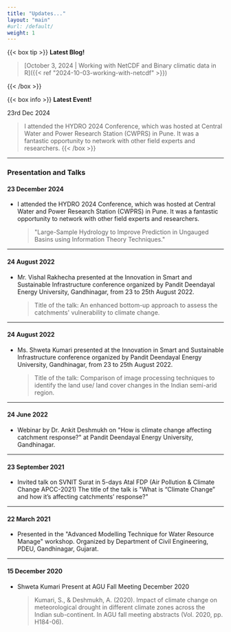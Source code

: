 ```yaml
---
title: "Updates..."
layout: "main"
#url: /default/
weight: 1
---
```


{{< box tip  >}}
**Latest Blog!**

> [October 3, 2024 | Working with NetCDF and Binary climatic data in R]({{< ref "2024-10-03-working-with-netcdf" >}})

{{< /box >}}


{{< box info  >}}
**Latest Event!**

23rd Dec 2024
> I attended the HYDRO 2024 Conference, which was hosted at Central Water and Power Research Station (CWPRS) in Pune. It was a fantastic opportunity to network with other field experts and researchers.
{{< /box >}}

---
### Presentation and Talks

#### 23 December 2024
- I attended the HYDRO 2024 Conference, which was hosted at Central Water and Power Research Station (CWPRS) in Pune. It was a fantastic opportunity to network with other field experts and researchers.
    > "Large-Sample Hydrology to Improve Prediction in Ungauged Basins using Information Theory Techniques."

---

#### 24 August 2022
- Mr. Vishal Rakhecha presented at the Innovation in Smart and Sustainable Infrastructure conference organized by Pandit Deendayal Energy University, Gandhinagar, from 23 to 25th August 2022.
    > Title of the talk: An enhanced bottom-up approach to assess the catchments' vulnerability to climate change.

---

#### 24 August 2022
- Ms. Shweta Kumari presented at the Innovation in Smart and Sustainable Infrastructure conference organized by Pandit Deendayal Energy University, Gandhinagar, from 23 to 25th August 2022.
    > Title of the talk: Comparison of image processing techniques to identify the land use/ land cover changes in the Indian semi-arid region.

---

#### 24 June 2022
- Webinar by Dr. Ankit Deshmukh on "How is climate change affecting catchment response?" at Pandit Deendayal Energy University, Gandhinagar.

---

#### 23 September 2021
- Invited talk on SVNIT Surat in 5-days Atal FDP (Air Pollution & Climate Change  APCC-2021)
The title of the talk is "What is “Climate Change” and how it’s affecting catchments’ response?"

---

#### 22 March 2021
- Presented in the "Advanced Modelling Technique for Water Resource Manage" workshop.
Organized by Department of Civil Engineering, PDEU, Gandhinagar, Gujarat.

---

#### 15 December 2020
- Shweta Kumari Present at AGU Fall Meeting December 2020
    > Kumari, S., & Deshmukh, A. (2020). Impact of climate change on meteorological drought in different climate zones across the Indian sub-continent. In AGU fall meeting abstracts (Vol. 2020, pp. H184-06).
